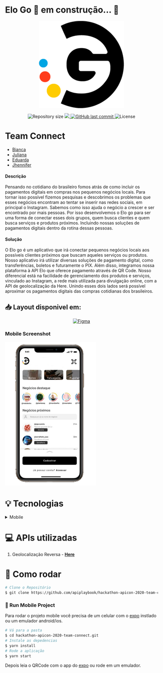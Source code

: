 # Elo Go 🚀 em construção... 🚧

<p align="center">
   <img src="./assets/logo-eloGo.png" alt="EloGo" width="280"/>
</p>


<p align="center">	
  
  <img alt="Repository size" src="https://img.shields.io/github/repo-size/apiplaybook/hackathon-apicon-2020-team-connect?color=000000&style=for-the-badge">

  <a aria-label="Completed" href="https://prensa.li/apicon/hackathon-elo-apicon-2020/">
    <img src="https://img.shields.io/badge/Hackathon ELO -Apicon 2020-000000?style=for-the-badge"></img>
  </a>
  <a href="https://github.com/bkkater/happy/commits/master">
    <img alt="GitHub last commit" src="https://img.shields.io/github/last-commit/apiplaybook/hackathon-apicon-2020-team-connect?color=000000&style=for-the-badge">
  </a> 
  <img alt="License" src="https://img.shields.io/badge/license-MIT-000000?style=for-the-badge">
</p>

# Team Connect
- [Bianca](https://github.com/bkkater)
- [Juliana](https://www.linkedin.com/in/juliana-talita-b683581b2/)
- [Eduarda](https://www.linkedin.com/in/eduarda-barboza-tavares-612a55159/)
- [Jhennifer](https://www.linkedin.com/in/jhennifer-pimentel-0518171b2/)

#### **Descrição**

Pensando no cotidiano do brasileiro fomos atrás de como incluir os pagamentos digitais em compras nos pequenos negócios locais. Para tornar isso possível fizemos pesquisas e descobrimos os problemas que esses negócios encontram ao tentar se inserir nas redes sociais, em principal o Instagram. Sabemos como isso ajuda o negócio a crescer e ser encontrado por mais pessoas. 
Por isso desenvolvemos o Elo go para ser uma forma de conectar esses dois grupos, quem busca clientes e quem busca serviços e produtos próximos. Incluindo nossas soluções de pagamentos digitais dentro da rotina dessas pessoas.

#### **Solução**
O Elo go é um aplicativo que irá conectar pequenos negócios locais aos possíveis clientes próximos que buscam aqueles serviços ou produtos. Nosso aplicativo irá utilizar diversas soluções de pagamento digital, como transferências, boletos e futuramente o PIX. Além disso, integramos nossa plataforma à API Elo que oferece pagamento através de QR Code. Nosso diferencial está na facilidade de gerenciamento dos produtos e serviços, vinculado ao Instagram, a rede mais utilizada para divulgação online, com a API de geolocalização da Here. Unindo esses dois lados será possível aproximar os pagamentos digitais das compras cotidianas dos brasileiros.

## 📥 Layout disponivel em:  
<p align="center">
    <a title=".fig Mobile" href="https://www.figma.com/file/lEZ6yiuNhiQ25BeUtnAyZJ/Hackathon-ELO?node-id=1%3A2/duplicate">
        <img alt="Figma" src="https://img.shields.io/badge/Hackathon EloGo-black?style=flat-square&logo=figma&logoColor=red" width="215px"/>
    </a>
</p>

### Mobile Screenshot
  <img src="./.github/mockup.png" width="300">
  
# :bulb: **Tecnologias**

<details>
  <summary>Mobile</summary>

-   [React](https://pt-br.reactjs.org/)
-   [React Native](https://reactnative.dev/)
-   [Expo](https://expo.io/learn)
-   [Typescript](https://www.typescriptlang.org/)
-   [React Navigation](https://reactnavigation.org/)
-   [Axios](https://www.npmjs.com/package/axios)
-   [Expo Google Fonts](https://github.com/expo/google-fonts)
-   [React Native Maps](https://github.com/react-native-maps/react-native-maps)
-   [Here Reverse Geocoding API](https://developer.here.com/documentation/geocoding-search-api/dev_guide/topics/endpoint-geocode-brief.html)
-   [VS Code](https://code.visualstudio.com/)
</details>

# :computer:  **APIs utilizadas**

1. Geolocalização Reversa - [**Here**](https://developer.here.com)

# :construction_worker: Como rodar
```bash
# Clone o Repositório
$ git clone https://github.com/apiplaybook/hackathon-apicon-2020-team-connect.git
```

### 📱 Run Mobile Project
Para rodar o projeto mobile você precisa de um celular com o [expo](https://play.google.com/store/apps/details?id=host.exp.exponent) instlado ou um emulador android/ios.

```bash
# Vá para a pasta
$ cd hackathon-apicon-2020-team-connect.git
# Instale as depedencias
$ yarn install
# Rode a aplicação
$ yarn start
```

Depois leia o QRCode com o app do [expo](https://play.google.com/store/apps/details?id=host.exp.exponent) ou rode em um emulador.
